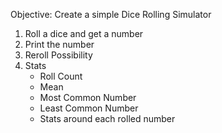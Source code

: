 Objective: Create a simple Dice Rolling Simulator

1. Roll a dice and get a number
2. Print the number
3. Reroll Possibility
4. Stats
   - Roll Count
   - Mean
   - Most Common Number
   - Least Common Number
   - Stats around each rolled number
